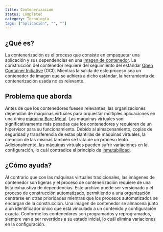 ```yaml
---
title: Contenerización
status: Completed
category: Tecnología
tags: ["aplicación", "", ""]
---
```


## ¿Qué es?

La contenerización es el proceso que consiste en empaquetar una aplicación y sus dependencias en una [imagen de contenedor](/es/container-image/).
La construcción del contenedor requiere del seguimiento del estándar [Open Container Initiative](https://opencontainers.org) (OCI).
Mientras la salida de este proceso sea un contenedor de imagen que se adhiera a dicho estándar, la herramienta de contenerización usada no es relevante.

## Problema que aborda

Antes de que los contenedores fuesen relevantes, las organizaciones dependían de máquinas virtuales para
orquestar múltiples aplicaciones en una única [máquina Bare Metal](/es/bare-metal-machine/).
Las máquinas virtuales son significativamente más pesadas que los contenedores y requieren de un hipervisor para su funcionamiento.
Debido al almacenamiento, copias de seguridad y transferencia de estas plantillas de máquinas virtuales, la creación de las mismas también se trata de un proceso lento.
Adicionalmente, las máquinas virtuales pueden sufrir variaciones en la configuración, lo cuál contradice el principio de [inmutabilidad](/es/immutable-infraestructura/).

## ¿Cómo ayuda?

Al contrario que con las máquinas virtuales tradicionales, las imágenes de contenedor son ligeras y
el proceso de contenerización requiere de una lista exhaustiva de dependencias.
Este archivo puede ser versionado y el proceso de construcción automatizado,
permitiendo a una organización centrarse en otras prioridades
mientras que los procesos automatizados se encargan de la construcción.
Una imagen de contenedor se almacena junto a un identificador único
que está vinculado a un contenido y configuración exacta.
Conforme los contenedores son programados y reprogramados,
siempre van a ser revertidos a su estado inicial, lo cuál elimina variaciones en la configuración.
